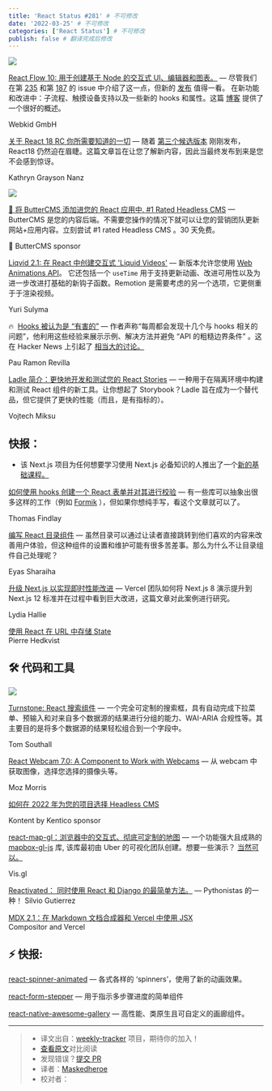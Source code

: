 ```yaml
---
title: 'React Status #281' # 不可修改
date: '2022-03-25' # 不可修改
categories: ['React Status'] # 不可修改
publish: false # 翻译完成后修改
---
```


[![](https://res.cloudinary.com/cpress/image/upload/w_1280,e_sharpen:60/lnxbvkafp9jm51n4ixzd.jpg)](https://react.statuscode.com/link/121307/web)

<!--以上是预览信息，图片一张或限制百字左右，前者优先，全文请使用二级及以下标题-->
<!-- more -->

[React Flow 10: 用于创建基于 Node 的交互式 UI、编辑器和图表。](https://react.statuscode.com/link/121307/web "reactflow.dev") — 尽管我们在第 [235](https://react.statuscode.com/link/121308/web) 和第 [187](https://react.statuscode.com/link/121309/web) 的 issue 中介绍了这一点，但新的 [发布](https://react.statuscode.com/link/121310/web) 值得一看。 在新功能和改进中：子流程、触摸设备支持以及一些新的 hooks 和属性。这篇 [博客](https://react.statuscode.com/link/121311/web) 提供了一个很好的概述。

Webkid GmbH

[关于 React 18 RC 你所需要知道的一切](https://react.statuscode.com/link/121312/web "www.telerik.com") — 随着 [第三个候选版本](https://react.statuscode.com/link/121313/web) 刚刚发布， React18 仍然迫在眉睫。这篇文章旨在让您了解新内容，因此当最终发布到来是您不会感到惊讶。

Kathryn Grayson Nanz

[![](https://copm.s3.amazonaws.com/d52404e9.png)](https://react.statuscode.com/link/121314/web)

[🧈  将 ButterCMS 添加进您的 React 应用中. #1 Rated Headless CMS](https://react.statuscode.com/link/121314/web "buttercms.com") — ButterCMS 是您的内容后端。不需要您操作的情况下就可以让您的营销团队更新网站+应用内容。立刻尝试 #1 rated Headless CMS 。30 天免费。

🧈 ButterCMS sponsor

[Liqvid 2.1: 在 React 中创建交互式 'Liquid Videos'](https://react.statuscode.com/link/121341/web "liqvidjs.org") — 新版本允许您使用 [Web Animations API](https://react.statuscode.com/link/121342/web)。 它还包括一个 `useTime` 用于支持更新动画、改进可用性以及为进一步改进打基础的新钩子函数。Remotion 是需要考虑的另一个选项，它更侧重于于渲染视频。

Yuri Sulyma

🔥  [Hooks 被认为是 “有害的”](https://react.statuscode.com/link/121316/web "labs.factorialhr.com") — 作者声称“每周都会发现十几个与 hooks 相关的问题”，他利用这些经验来展示示例、解决方法并避免 “API 的粗糙边界条件” 。这在 Hacker News 上引起了 [相当大的讨论。](https://react.statuscode.com/link/121317/web)

Pau Ramon Revilla

[Ladle 简介：更快地开发和测试您的 React Stories](https://react.statuscode.com/link/121344/web "www.ladle.dev") — 一种用于在隔离环境中构建和测试 React 组件的新工具。让你想起了 Storybook？Ladle 旨在成为一个替代品，但它提供了更快的性能（而且，是有指标的）。

Vojtech Miksu

## **快报：**

*   该 Next.js 项目为任何想要学习使用 Next.js 必备知识的人推出了一个[新的基础课程。](https://react.statuscode.com/link/121315/web)

[如何使用 hooks 创建一个 React 表单并对其进行校验](https://react.statuscode.com/link/121322/web "www.telerik.com") — 有一些库可以抽象出很多这样的工作（例如 [Formik](https://react.statuscode.com/link/121323/web) ），但如果你想纯手写，看这个文章就可以了。

Thomas Findlay

[编写 React 目录组件](https://react.statuscode.com/link/121325/web "blog.eyas.sh") — 虽然目录可以通过让读者直接跳转到他们喜欢的内容来改善用户体验，但这种组件的设置和维护可能有很多苦差事。那么为什么不让目录组件自己处理呢？

Eyas Sharaiha

[升级 Next.js 以实现即时性能改进](https://react.statuscode.com/link/121321/web "vercel.com") — Vercel 团队如何将 Next.js 8 演示提升到 Next.js 12 标准并在过程中看到巨大改进，这篇文章对此案例进行研究。

Lydia Hallie

[使用 React 在 URL 中存储 State](https://react.statuscode.com/link/121327/web)  
Pierre Hedkvist

## 🛠 代码和工具

[![](https://res.cloudinary.com/cpress/image/upload/w_1280,e_sharpen:60/y0s6sejeq6drq1yosjri.jpg)](https://react.statuscode.com/link/121329/web)

[Turnstone: React 搜索组件](https://react.statuscode.com/link/121329/web "tomsouthall.com") — 一个完全可定制的搜索框，具有自动完成下拉菜单、预输入和对来自多个数据源的结果进行分组的能力、WAI-ARIA 合规性等。其主要目的是将多个数据源的结果轻松组合到一个字段中。

Tom Southall

[React Webcam 7.0: A Component to Work with Webcams](https://react.statuscode.com/link/121331/web "github.com") — 从 webcam 中获取图像，选择您选择的摄像头等。

Moz Morris

[如何在 2022 年为您的项目选择 Headless CMS](https://react.statuscode.com/link/121332/web "kontent.ai")

Kontent by Kentico sponsor

[react-map-gl：浏览器中的交互式、彻底可定制的地图](https://react.statuscode.com/link/121333/web "github.com") — 一个功能强大且成熟的 [mapbox-gl-js](https://react.statuscode.com/link/121334/web) 库, 该库最初由 Uber 的可视化团队创建。想要一些演示？ [当然可以。](https://react.statuscode.com/link/121335/web)

Vis.gl

[Reactivated： 同时使用 React 和 Django 的最简单方法。](https://react.statuscode.com/link/121336/web) — Pythonistas 的一种！
Silvio Gutierrez

[MDX 2.1：在 Markdown 文档合成器和 Vercel 中使用 JSX](https://react.statuscode.com/link/121337/web)  
Compositor and Vercel

## ⚡️ 快报:

[react-spinner-animated](https://react.statuscode.com/link/121338/web) — 各式各样的 ‘spinners’，使用了新的动画效果。

[react-form-stepper](https://react.statuscode.com/link/121339/web) — 用于指示多步骤进度的简单组件

[react-native-awesome-gallery](https://react.statuscode.com/link/121340/web) — 高性能、类原生且可自定义的画廊组件。

---
> * 译文出自：[weekly-tracker](https://github.com/FEDarling/weekly-tracker) 项目，期待你的加入！
> * [查看原文](https://react.statuscode.com/issues/281)对比阅读
> * 发现错误？[提交 PR](https://github.com/FEDarling/weekly-tracker/blob/main/weeklys/react_status/281)
> * 译者：[Maskedheroe](https://github.com/Maskedheroe)
> * 校对者：
